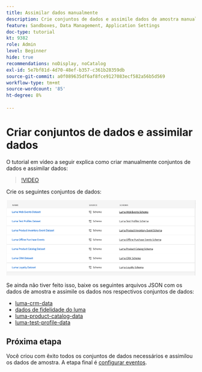```yaml
---
title: Assimilar dados manualmente
description: Crie conjuntos de dados e assimile dados de amostra manualmente.
feature: Sandboxes, Data Management, Application Settings
doc-type: tutorial
kt: 9382
role: Admin
level: Beginner
hide: true
recommendations: noDisplay, noCatalog
exl-id: 5e7bf81d-4d70-48ef-b357-c361b28359db
source-git-commit: a0f089635df6af8fce9127083ecf582a56b5d569
workflow-type: tm+mt
source-wordcount: '85'
ht-degree: 8%

---
```


# Criar conjuntos de dados e assimilar dados

O tutorial em vídeo a seguir explica como criar manualmente conjuntos de dados e assimilar dados:

>[!VIDEO](https://video.tv.adobe.com/v/334293?quality=12)


Crie os seguintes conjuntos de dados:

![Criar conjuntos de dados](/help/tutorial-configure-a-training-sandbox/assets/datasets.png)

Se ainda não tiver feito isso, baixe os seguintes arquivos JSON com os dados de amostra e assimile os dados nos respectivos conjuntos de dados:

* [luma-crm-data](/help/tutorial-configure-a-training-sandbox/assets/luma-data/luma-crm-data.json)
* [dados de fidelidade do luma](/help/tutorial-configure-a-training-sandbox/assets/luma-data/luma-loyalty-data.json)
* [luma-product-catalog-data](/help/tutorial-configure-a-training-sandbox/assets/luma-data/luma-product-catalog-data.json)
* [luma-test-profile-data](/help/tutorial-configure-a-training-sandbox/assets/luma-data/luma-test-profiles-data.json)

## Próxima etapa

Você criou com êxito todos os conjuntos de dados necessários e assimilou os dados de amostra. A etapa final é [configurar eventos](/help/tutorial-configure-a-training-sandbox/configure-events.md).
